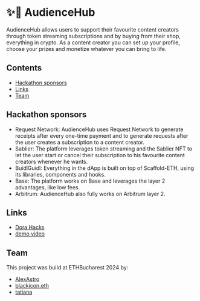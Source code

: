 # ✨🧾 AudienceHub

AudienceHub allows users to support their favourite content creators through token streaming subscriptions and by buying from their shop, everything in crypto.
As a content creator you can set up your profile, choose your prizes and monetize whatever you can bring to life.

## Contents

- [Hackathon sponsors](#hackathon-sponsors)
- [Links](#links)
- [Team](#team)

## Hackathon sponsors

- Request Network: AudienceHub uses Request Network to generate receipts after every one-time payment and to generate requests after the user creates a subscription to a content creator.
- Sablier: The platform leverages token streaming and the Sablier NFT to let the user start or cancel their subscription to his favourite content creators whenever he wants.
- BuidlGuidl: Everything in the dApp is built on top of Scaffold-ETH, using its libraries, components and hooks.
- Base: The platform works on Base and leverages the layer 2 advantages, like low fees.
- Arbitrum: AudienceHub also fully works on Arbitrum layer 2.

## Links

- [Dora Hacks](https://dorahacks.io/buidl/10863#details)
- [demo video](https://www.youtube.com/watch?v=k-ur5OKAB8Q)

## Team

This project was build at ETHBucharest 2024 by:

- [AlexAstro](https://x.com/_alexastro/)
- [blackicon.eth](https://x.com/TBlackicon)
- [tatiana](https://x.com/ilge_ustun/)
